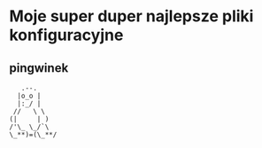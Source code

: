 # Moje super duper najlepsze pliki konfiguracyjne

## pingwinek

       .--.
      |o_o |
      |:_/ |
     //   \ \
    (|     | )
    /'\_ \_/`\
    \_**)=(\_**/

